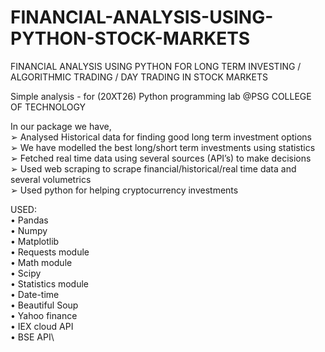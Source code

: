 # FINANCIAL-ANALYSIS-USING-PYTHON-STOCK-MARKETS

FINANCIAL ANALYSIS USING PYTHON FOR LONG TERM INVESTING /
ALGORITHMIC TRADING / DAY TRADING IN STOCK MARKETS

Simple analysis - for (20XT26) Python programming lab @PSG COLLEGE OF TECHNOLOGY

In our package we have,\
➢ Analysed Historical data for finding good long term investment options\
➢ We have modelled the best long/short term investments using statistics\
➢ Fetched real time data using several sources (API’s) to make decisions\
➢ Used web scraping to scrape financial/historical/real time data and\
several volumetrics\
➢ Used python for helping cryptocurrency investments

USED:\
• Pandas\
• Numpy\
• Matplotlib\
• Requests module\
• Math module\
• Scipy\
• Statistics module\
• Date-time\
• Beautiful Soup\
• Yahoo finance\
• IEX cloud API\
• BSE API\

